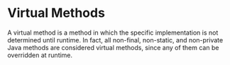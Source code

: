 # Virtual Methods
A virtual method is a method in which the specific implementation is not determined until runtime. 
In fact, all non-final, non-static, and non-private Java methods are considered virtual methods, since any of them can be overridden at runtime.